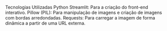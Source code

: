 Tecnologias Utilizadas
Python Streamlit: Para a criação do front-end interativo. Pillow (PIL): Para manipulação de imagens e criação de imagens com bordas arredondadas. Requests: Para carregar a imagem de forma dinâmica a partir de uma URL externa. 
